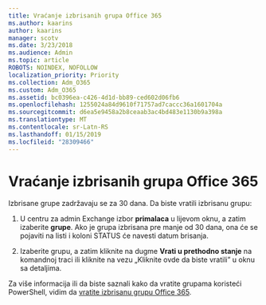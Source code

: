 ```yaml
---
title: Vraćanje izbrisanih grupa Office 365
ms.author: kaarins
author: kaarins
manager: scotv
ms.date: 3/23/2018
ms.audience: Admin
ms.topic: article
ROBOTS: NOINDEX, NOFOLLOW
localization_priority: Priority
ms.collection: Adm_O365
ms.custom: Adm_O365
ms.assetid: bc0396ea-c426-4d1d-bb89-ced602d06fb6
ms.openlocfilehash: 1255024a84d9610f71757ad7caccc36a1601704a
ms.sourcegitcommit: d6ea5e9458a2b8ceaab3ac4bd483e1130b9a398a
ms.translationtype: MT
ms.contentlocale: sr-Latn-RS
ms.lasthandoff: 01/15/2019
ms.locfileid: "28309466"
---
```

# <a name="restore-a-deleted-office-365-group"></a>Vraćanje izbrisanih grupa Office 365

Izbrisane grupe zadržavaju se za 30 dana. Da biste vratili izbrisanu grupu:
  
1. U centru za admin Exchange izbor **primalaca** u lijevom oknu, a zatim izaberite **grupe**. Ako je grupa izbrisana pre manje od 30 dana, ona će se pojaviti na listi i koloni STATUS će navesti datum brisanja.
    
2. Izaberite grupu, a zatim kliknite na dugme **Vrati u prethodno stanje** na komandnoj traci ili kliknite na vezu „Kliknite ovde da biste vratili” u oknu sa detaljima. 
    
Za više informacija ili da biste saznali kako da vratite grupama koristeći PowerShell, vidim da [vratite izbrisanu grupu Office 365](https://go.microsoft.com/fwlink/?linkid=867802).
  

